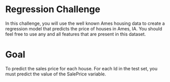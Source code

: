 # Regression Challenge

In this challenge, you will use the well known Ames housing data to create a regression model that predicts the price of houses in Ames, IA. You should feel free to use any and all features that are present in this dataset.

# Goal
To predict the sales price for each house. For each Id in the test set, you must predict the value of the SalePrice variable.

